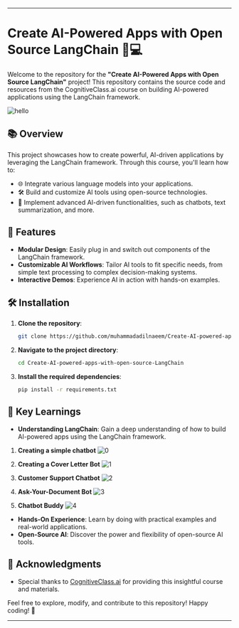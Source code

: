 

---

# **Create AI-Powered Apps with Open Source LangChain 🧠💻**

Welcome to the repository for the **"Create AI-Powered Apps with Open Source LangChain"** project! This repository contains the source code and resources from the CognitiveClass.ai course on building AI-powered applications using the LangChain framework.

![hello](https://github.com/user-attachments/assets/576805d4-8cf1-40d6-abe1-b5a417f60544)

## **📚 Overview**

This project showcases how to create powerful, AI-driven applications by leveraging the LangChain framework. Through this course, you'll learn how to:

- 🌐 Integrate various language models into your applications.
- 🛠️ Build and customize AI tools using open-source technologies.
- 🤖 Implement advanced AI-driven functionalities, such as chatbots, text summarization, and more.

## **🚀 Features**

- **Modular Design**: Easily plug in and switch out components of the LangChain framework.
- **Customizable AI Workflows**: Tailor AI tools to fit specific needs, from simple text processing to complex decision-making systems.
- **Interactive Demos**: Experience AI in action with hands-on examples.


## 🛠️ Installation

1. **Clone the repository**:
   ```bash
   git clone https://github.com/muhammadadilnaeem/Create-AI-powered-apps-with-open-source-LangChain.git
   ```

2. **Navigate to the project directory**:
   ```bash
   cd Create-AI-powered-apps-with-open-source-LangChain
   ```

3. **Install the required dependencies**:
   ```bash
   pip install -r requirements.txt
   ```

## 🌟 Key Learnings

- **Understanding LangChain**: Gain a deep understanding of how to build AI-powered apps using the LangChain framework.
1. **Creating a simple chatbot**
![0](https://github.com/user-attachments/assets/729c3874-5d61-4db2-9841-82c4a96498e3)

2. **Creating a Cover Letter Bot**
![1](https://github.com/user-attachments/assets/f18110b3-d484-4181-9daa-4fb6c35364f5)

3. **Customer Support Chatbot**
![2](https://github.com/user-attachments/assets/824b7a91-d009-46c7-92b8-70e5d04fd90e)

4. **Ask-Your-Document Bot**
![3](https://github.com/user-attachments/assets/20a02fd0-b1ed-4a85-bc8d-a74e653e27cb)

5. **Chatbot Buddy**
![4](https://github.com/user-attachments/assets/0b1d95d6-1450-4b68-b6ec-ec250d27fdbb)


- **Hands-On Experience**: Learn by doing with practical examples and real-world applications.
- **Open-Source AI**: Discover the power and flexibility of open-source AI tools.


## 🙌 Acknowledgments

- Special thanks to [CognitiveClass.ai](https://cognitiveclass.ai/) for providing this insightful course and materials.

Feel free to explore, modify, and contribute to this repository! Happy coding! 🎉

---
